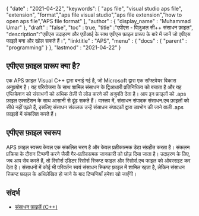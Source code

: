 {
  "date" : "2021-04-22",
  "keywords": [ "aps file", "visual studio aps file", "extension", "format","aps file visual studio","aps file extension","how to open aps file","APS file format" ],
  "author" : {
    "display_name" : "Muhammad Umar"
},
  "draft" : "false",
  "toc" : true,
  "title" :"एपीएस - विज़ुअल सी++ संसाधन फ़ाइल",
  "description":"एपीएस उदाहरण और एपीआई के साथ एपीएस फ़ाइल प्रारूप के बारे में जानें जो एपीएस फाइलें बना और खोल सकते हैं।",
  "linktitle" : "APS",
  "menu" : {
    "docs" : {
      "parent" : "programming"
}
},
  "lastmod" : "2021-04-22"
}

## एपीएस फ़ाइल प्रारूप क्या है?
एक APS फ़ाइल Visual C++ द्वारा बनाई गई है, जो Microsoft द्वारा एक सॉफ्टवेयर विकास अनुप्रयोग है। यह परियोजना के साथ शामिल संसाधन के द्विआधारी प्रतिनिधित्व को बचाता है और यह एप्लिकेशन को संसाधनों को अधिक तेज़ी से लोड करने की अनुमति देता है। आप इन फ़ाइलों को .aps फ़ाइल एक्सटेंशन के साथ आसानी से ढूंढ सकते हैं। वास्तव में, संसाधन संपादक संसाधन.एच फ़ाइलों को सीधे नहीं पढ़ते हैं, इसलिए संसाधन संकलक उन्हें संसाधन संपादकों द्वारा उपभोग की जाने वाली .aps फ़ाइलों में संकलित करते हैं।

## एपीएस फ़ाइल स्वरूप
APS फ़ाइल स्वरूप केवल एक संकलित चरण है और केवल प्रतीकात्मक डेटा संग्रहीत करता है। संकलन प्रक्रिया के दौरान टिप्पणी करने जैसी गैर-प्रतीकात्मक जानकारी को छोड़ दिया जाता है। उदाहरण के लिए, जब आप सेव करते हैं, तो रिसोर्स एडिटर रिसोर्स स्क्रिप्ट फाइल और रिसोर्स.एच फाइल को ओवरराइट कर देता है। संसाधनों में कोई भी परिवर्तन स्वयं संसाधन स्क्रिप्ट फ़ाइल में शामिल रहता है, लेकिन संसाधन स्क्रिप्ट फ़ाइल के अधिलेखित हो जाने के बाद टिप्पणियाँ हमेशा खो जाएँगी।


## संदर्भ

* [संसाधन फ़ाइलें (C++)](https://learn.microsoft.com/en-us/cpp/windows/resource-files-visual-studio?view=msvc-160)
 



